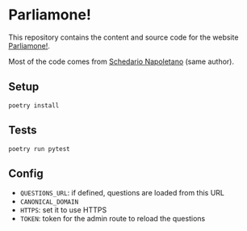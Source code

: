 # Parliamone!

This repository contains the content and source code for the website [Parliamone!][].

Most of the code comes from [Schedario Napoletano][sn] (same author).

[Parliamone!]: https://www.parliamone-conversazione.it

[sn]: https://github.com/schedario-napoletano/website

## Setup

    poetry install

## Tests

    poetry run pytest

## Config

* `QUESTIONS_URL`: if defined, questions are loaded from this URL
* `CANONICAL_DOMAIN`
* `HTTPS`: set it to use HTTPS
* `TOKEN`: token for the admin route to reload the questions
